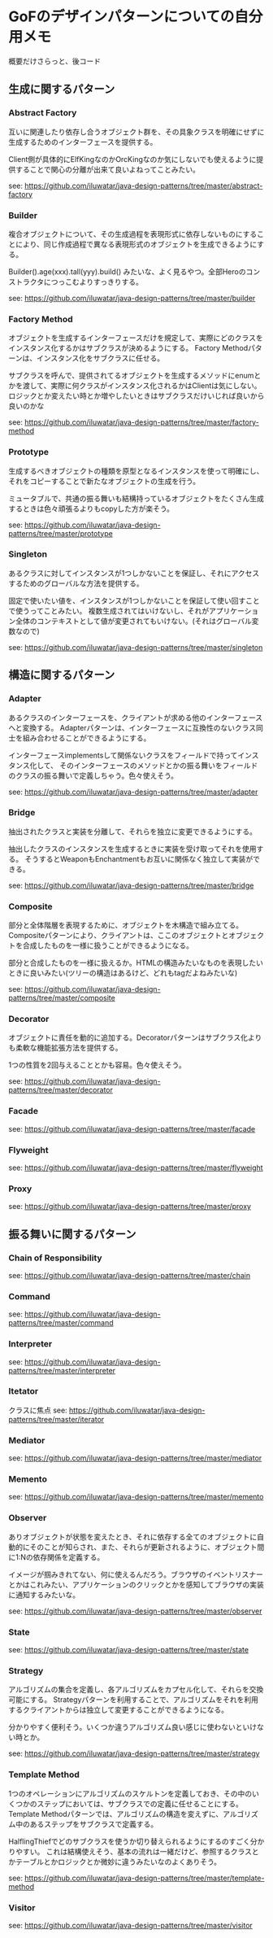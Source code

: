 # GoFのデザインパターンについての自分用メモ
概要だけさらっと、後コード

## 生成に関するパターン

### Abstract Factory
互いに関連したり依存し合うオブジェクト群を、その具象クラスを明確にせずに生成するためのインターフェースを提供する。

Client側が具体的にElfKingなのかOrcKingなのか気にしないでも使えるように提供することで関心の分離が出来て良いよねってことみたい。

see: https://github.com/iluwatar/java-design-patterns/tree/master/abstract-factory

### Builder
複合オブジェクトについて、その生成過程を表現形式に依存しないものにすることにより、同じ作成過程で異なる表現形式のオブジェクトを生成できるようにする。

Builder().age(xxx).tall(yyy).build() みたいな、よく見るやつ。全部Heroのコンストラクタにつっこむよりすっきりする。

see: https://github.com/iluwatar/java-design-patterns/tree/master/builder

### Factory Method
オブジェクトを生成するインターフェースだけを規定して、実際にどのクラスをインスタンス化するかはサブクラスが決めるようにする。
Factory Methodパターンは、インスタンス化をサブクラスに任せる。

サブクラスを呼んで、提供されてるオブジェクトを生成するメソッドにenumとかを渡して、実際に何クラスがインスタンス化されるかはClientは気にしない。
ロジックとか変えたい時とか増やしたいときはサブクラスだけいじれば良いから良いのかな

see: https://github.com/iluwatar/java-design-patterns/tree/master/factory-method

### Prototype
生成するべきオブジェクトの種類を原型となるインスタンスを使って明確にし、それをコピーすることで新たなオブジェクトの生成を行う。

ミュータブルで、共通の振る舞いも結構持っているオブジェクトをたくさん生成するときは色々頑張るよりもcopyした方が楽そう。

see: https://github.com/iluwatar/java-design-patterns/tree/master/prototype

### Singleton
あるクラスに対してインスタンスが1つしかないことを保証し、それにアクセスするためのグローバルな方法を提供する。

固定で使いたい値を、インスタンスが1つしかないことを保証して使い回すことで使うってことみたい。
複数生成されてはいけないし、それがアプリケーション全体のコンテキストとして値が変更されてもいけない。(それはグローバル変数なので)

see: https://github.com/iluwatar/java-design-patterns/tree/master/singleton

## 構造に関するパターン

### Adapter
あるクラスのインターフェースを、クライアントが求める他のインターフェースへと変換する。
Adapterパターンは、インターフェースに互換性のないクラス同士を組み合わせることができるようにする。

インターフェースimplementsして関係ないクラスをフィールドで持ってインスタンス化して、
そのインターフェースのメソッドとかの振る舞いをフィールドのクラスの振る舞いで定義しちゃう。色々使えそう。

see: https://github.com/iluwatar/java-design-patterns/tree/master/adapter

### Bridge
抽出されたクラスと実装を分離して、それらを独立に変更できるようにする。

抽出したクラスのインスタンスを生成するときに実装を受け取ってそれを使用する。
そうするとWeaponもEnchantmentもお互いに関係なく独立して実装ができる。

see: https://github.com/iluwatar/java-design-patterns/tree/master/bridge

### Composite
部分と全体階層を表現するために、オブジェクトを木構造で組み立てる。
Compositeパターンにより、クライアントは、ここのオブジェクトとオブジェクトを合成したものを一様に扱うことができるようになる。

部分と合成したものを一様に扱えるか。HTMLの構造みたいなものを表現したいときに良いみたい(ツリーの構造はあるけど、どれもtagだよねみたいな)

see: https://github.com/iluwatar/java-design-patterns/tree/master/composite

### Decorator
オブジェクトに責任を動的に追加する。Decoratorパターンはサブクラス化よりも柔軟な機能拡張方法を提供する。

1つの性質を2回与えることとかも容易。色々使えそう。

see: https://github.com/iluwatar/java-design-patterns/tree/master/decorator

### Facade

see: https://github.com/iluwatar/java-design-patterns/tree/master/facade

### Flyweight

see: https://github.com/iluwatar/java-design-patterns/tree/master/flyweight

### Proxy

see: https://github.com/iluwatar/java-design-patterns/tree/master/proxy

## 振る舞いに関するパターン

### Chain of Responsibility

see: https://github.com/iluwatar/java-design-patterns/tree/master/chain

### Command

see: https://github.com/iluwatar/java-design-patterns/tree/master/command

### Interpreter

see: https://github.com/iluwatar/java-design-patterns/tree/master/interpreter

### Itetator

クラスに焦点
see: https://github.com/iluwatar/java-design-patterns/tree/master/iterator

### Mediator

see: https://github.com/iluwatar/java-design-patterns/tree/master/mediator

### Memento

see: https://github.com/iluwatar/java-design-patterns/tree/master/memento

### Observer
ありオブジェクトが状態を変えたとき、それに依存する全てのオブジェクトに自動的にそのことが知らされ、また、それらが更新されるように、オブジェクト間に1:Nの依存関係を定義する。

イメージが掴みきれてない、何に使えるんだろう。ブラウザのイベントリスナーとかはこれみたい、アプリケーションのクリックとかを感知してブラウザの実装に通知するみたいな。

see: https://github.com/iluwatar/java-design-patterns/tree/master/observer

### State

see: https://github.com/iluwatar/java-design-patterns/tree/master/state

### Strategy
アルゴリズムの集合を定義し、各アルゴリズムをカプセル化して、それらを交換可能にする。
Strategyパターンを利用することで、アルゴリズムをそれを利用するクライアントからは独立して変更することができるようになる。

分かりやすく便利そう。いくつか違うアルゴリズム良い感じに使わないといけない時とか。

see: https://github.com/iluwatar/java-design-patterns/tree/master/strategy

### Template Method
1つのオペレーションにアルゴリズムのスケルトンを定義しておき、その中のいくつかのステップにおいては、サブクラスでの定義に任せることにする。
Template Methodパターンでは、アルゴリズムの構造を変えずに、アルゴリズム中のあるステップをサブクラスで定義する。

HalflingThiefでどのサブクラスを使うか切り替えられるようにするのすごく分かりやすい。
これは結構使えそう、基本の流れは一緒だけど、参照するクラスとかテーブルとかロジックとか微妙に違うみたいなのよくありそう。

see: https://github.com/iluwatar/java-design-patterns/tree/master/template-method

### Visitor

see: https://github.com/iluwatar/java-design-patterns/tree/master/visitor
